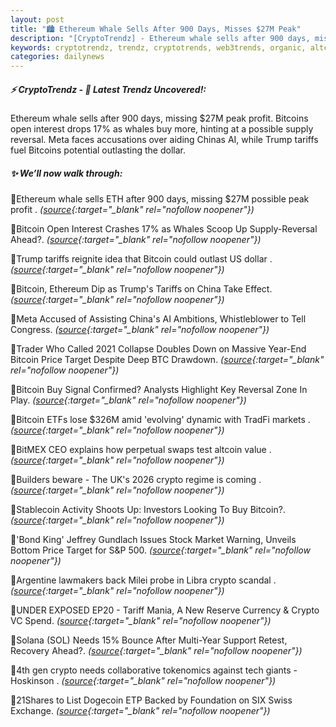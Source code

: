 ```yaml
---
layout: post
title: "🏙️ Ethereum Whale Sells After 900 Days, Misses $27M Peak"
description: "[CryptoTrendz] - Ethereum whale sells after 900 days, missing $27M peak profit. Bitcoins open interest drops 17% as whales buy more, hinting at a possible supply reversal. Meta faces accusations over aiding Chinas AI, while Trump tariffs fuel Bitcoins potential outlasting the dollar."
keywords: cryptotrendz, trendz, cryptotrends, web3trends, organic, altcoin, CEO, AI, crypto, Investors, Bitcoin, Dogecoin, ETH, BTC, Ethereum, China, Market
categories: dailynews
---
```


##### ⚡ CryptoTrendz - 📌 *Latest Trendz Uncovered!:*

Ethereum whale sells after 900 days, missing $27M peak profit. Bitcoins open interest drops 17% as whales buy more, hinting at a possible supply reversal. Meta faces accusations over aiding Chinas AI, while Trump tariffs fuel Bitcoins potential outlasting the dollar.

##### ✨ *We’ll now walk through:*


🔹Ethereum whale sells ETH after 900 days, missing $27M possible peak profit . *([source](https://s.avyag.com/p93k){:target="_blank" rel="nofollow noopener"})*

🔹Bitcoin Open Interest Crashes 17% as Whales Scoop Up Supply-Reversal Ahead?. *([source](https://s.avyag.com/0dmw){:target="_blank" rel="nofollow noopener"})*

🔹Trump tariffs reignite idea that Bitcoin could outlast US dollar . *([source](https://s.avyag.com/y3er){:target="_blank" rel="nofollow noopener"})*

🔹Bitcoin, Ethereum Dip as Trump's Tariffs on China Take Effect. *([source](https://s.avyag.com/3b13){:target="_blank" rel="nofollow noopener"})*

🔹Meta Accused of Assisting China's AI Ambitions, Whistleblower to Tell Congress. *([source](https://s.avyag.com/qrel){:target="_blank" rel="nofollow noopener"})*

🔹Trader Who Called 2021 Collapse Doubles Down on Massive Year-End Bitcoin Price Target Despite Deep BTC Drawdown. *([source](https://s.avyag.com/u6nm){:target="_blank" rel="nofollow noopener"})*

🔹Bitcoin Buy Signal Confirmed? Analysts Highlight Key Reversal Zone In Play. *([source](https://s.avyag.com/6srv){:target="_blank" rel="nofollow noopener"})*

🔹Bitcoin ETFs lose $326M amid 'evolving' dynamic with TradFi markets . *([source](https://s.avyag.com/451b){:target="_blank" rel="nofollow noopener"})*

🔹BitMEX CEO explains how perpetual swaps test altcoin value . *([source](https://s.avyag.com/0s01){:target="_blank" rel="nofollow noopener"})*

🔹Builders beware - The UK's 2026 crypto regime is coming . *([source](https://s.avyag.com/gk5e){:target="_blank" rel="nofollow noopener"})*

🔹Stablecoin Activity Shoots Up: Investors Looking To Buy Bitcoin?. *([source](https://s.avyag.com/89xg){:target="_blank" rel="nofollow noopener"})*

🔹'Bond King' Jeffrey Gundlach Issues Stock Market Warning, Unveils Bottom Price Target for S&P 500. *([source](https://s.avyag.com/3148){:target="_blank" rel="nofollow noopener"})*

🔹Argentine lawmakers back Milei probe in Libra crypto scandal . *([source](https://s.avyag.com/or6a){:target="_blank" rel="nofollow noopener"})*

🔹UNDER EXPOSED EP20 - Tariff Mania, A New Reserve Currency & Crypto VC Spend. *([source](https://s.avyag.com/oi60){:target="_blank" rel="nofollow noopener"})*

🔹Solana (SOL) Needs 15% Bounce After Multi-Year Support Retest, Recovery Ahead?. *([source](https://s.avyag.com/4zzz){:target="_blank" rel="nofollow noopener"})*

🔹4th gen crypto needs collaborative tokenomics against tech giants - Hoskinson . *([source](https://s.avyag.com/9eve){:target="_blank" rel="nofollow noopener"})*

🔹21Shares to List Dogecoin ETP Backed by Foundation on SIX Swiss Exchange. *([source](https://s.avyag.com/vbc1){:target="_blank" rel="nofollow noopener"})*
